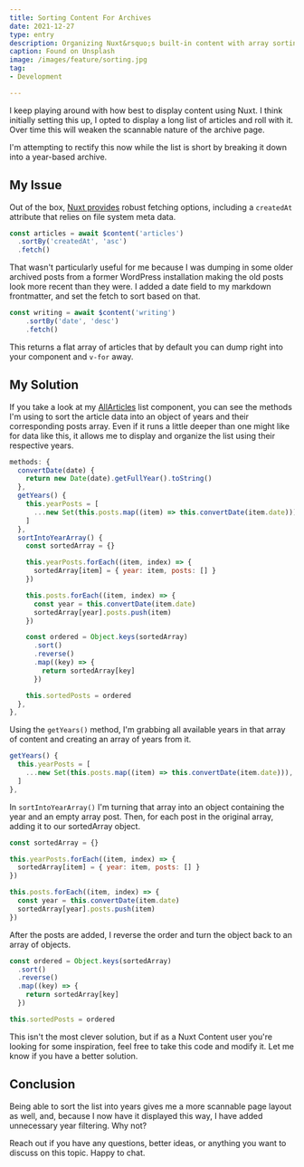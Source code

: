 ```yaml
---
title: Sorting Content For Archives
date: 2021-12-27
type: entry
description: Organizing Nuxt&rsquo;s built-in content with array sorting.
caption: Found on Unsplash
image: /images/feature/sorting.jpg
tag:
- Development

---
```

I keep playing around with how best to display content using Nuxt. I think initially setting this up, I opted to display a long list of articles and roll with it. Over time this will weaken the scannable nature of the archive page.

I'm attempting to rectify this now while the list is short by breaking it down into a year-based archive.

## My Issue

Out of the box, [Nuxt provides](https://content.nuxtjs.org/fetching) robust fetching options, including a `createdAt` attribute that relies on file system meta data.

```javascript
const articles = await $content('articles')
  .sortBy('createdAt', 'asc')
  .fetch()
```

That wasn't particularly useful for me because I was dumping in some older archived posts from a former WordPress installation making the old posts look more recent than they were. I added a date field to my markdown frontmatter, and set the fetch to sort based on that.

```javascript
const writing = await $content('writing')
    .sortBy('date', 'desc')
    .fetch()
```

This returns a flat array of articles that by default you can dump right into your component and `v-for` away.

## My Solution

If you take a look at my [AllArticles](https://github.com/mikemattner/mikemattner.com/blob/master/components/organisms/AllArticles.vue) list component, you can see the methods I'm using to sort the article data into an object of years and their corresponding posts array. Even if it runs a little deeper than one might like for data like this, it allows me to display and organize the list using their respective years.

```javascript
methods: {
  convertDate(date) {
    return new Date(date).getFullYear().toString()
  },
  getYears() {
    this.yearPosts = [
      ...new Set(this.posts.map((item) => this.convertDate(item.date))),
    ]
  },
  sortIntoYearArray() {
    const sortedArray = {}

    this.yearPosts.forEach((item, index) => {
      sortedArray[item] = { year: item, posts: [] }
    })

    this.posts.forEach((item, index) => {
      const year = this.convertDate(item.date)
      sortedArray[year].posts.push(item)
    })

    const ordered = Object.keys(sortedArray)
      .sort()
      .reverse()
      .map((key) => {
        return sortedArray[key]
      })

    this.sortedPosts = ordered
  },
},
```

Using the `getYears()` method, I'm grabbing all available years in that array of content and creating an array of years from it.

```javascript
getYears() {
  this.yearPosts = [
    ...new Set(this.posts.map((item) => this.convertDate(item.date))),
  ]
},
```

In `sortIntoYearArray()` I'm turning that array into an object containing the year and an empty array post. Then, for each post in the original array, adding it to our sortedArray object.

```javascript
const sortedArray = {}

this.yearPosts.forEach((item, index) => {
  sortedArray[item] = { year: item, posts: [] }
})

this.posts.forEach((item, index) => {
  const year = this.convertDate(item.date)
  sortedArray[year].posts.push(item)
})
```

After the posts are added, I reverse the order and turn the object back to an array of objects.

```javascript
const ordered = Object.keys(sortedArray)
  .sort()
  .reverse()
  .map((key) => {
    return sortedArray[key]
  })

this.sortedPosts = ordered
```

This isn't the most clever solution, but if as a Nuxt Content user you're looking for some inspiration, feel free to take this code and modify it. Let me know if you have a better solution.

## Conclusion

Being able to sort the list into years gives me a more scannable page layout as well, and, because I now have it displayed this way, I have added unnecessary year filtering. Why not?

Reach out if you have any questions, better ideas, or anything you want to discuss on this topic. Happy to chat.
